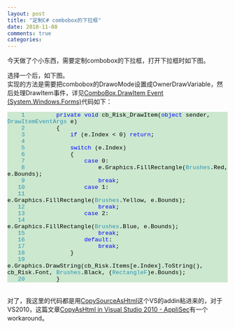 ```yaml
---
layout: post
title: "定制C# combobox的下拉框"
date: 2010-11-08
comments: true
categories: 
---
```

<p>今天做了个小东西，需要定制combobox的下拉框，打开下拉框时如下图。</p>
<p><img src="http://pic002.cnblogs.com/images/2010/163228/2010110822061782.jpg" alt="" /><br />选择一个后，如下图。<br /><img src="http://pic002.cnblogs.com/images/2010/163228/2010110822064085.jpg" alt="" /><br />实现的方法是需要把combobox的DrawoMode设置成OwnerDrawVariable，然后处理DrawItem事件，详见<a href="http://msdn.microsoft.com/en-us/library/system.windows.forms.combobox.drawitem.aspx">ComboBox.DrawItem Event (System.Windows.Forms)</a>代码如下：</p>
<div style="font-family: Courier New; font-size: 10pt; color: black; background: none repeat scroll 0% 0% #cce8cf;">
<p style="margin: 0px;"><span style="color: #2b91af;">&nbsp;&nbsp;&nbsp;&nbsp;1</span>&nbsp;&nbsp;&nbsp;&nbsp; &nbsp;&nbsp;&nbsp; <span style="color: blue;">private</span> <span style="color: blue;">void</span> cb_Risk_DrawItem(<span style="color: blue;">object</span> sender, <span style="color: #2b91af;">DrawItemEventArgs</span> e)</p>
<p style="margin: 0px;"><span style="color: #2b91af;">&nbsp;&nbsp;&nbsp;&nbsp;2</span>&nbsp;&nbsp;&nbsp;&nbsp; &nbsp;&nbsp;&nbsp; {</p>
<p style="margin: 0px;"><span style="color: #2b91af;">&nbsp;&nbsp;&nbsp;&nbsp;3</span>&nbsp;&nbsp;&nbsp;&nbsp; &nbsp;&nbsp;&nbsp; &nbsp;&nbsp;&nbsp; <span style="color: blue;">if</span> (e.Index &lt; 0) <span style="color: blue;">return</span>;</p>
<p style="margin: 0px;"><span style="color: #2b91af;">&nbsp;&nbsp;&nbsp;&nbsp;4</span>&nbsp;</p>
<p style="margin: 0px;"><span style="color: #2b91af;">&nbsp;&nbsp;&nbsp;&nbsp;5</span>&nbsp;&nbsp;&nbsp;&nbsp; &nbsp;&nbsp;&nbsp; &nbsp;&nbsp;&nbsp; <span style="color: blue;">switch</span> (e.Index)</p>
<p style="margin: 0px;"><span style="color: #2b91af;">&nbsp;&nbsp;&nbsp;&nbsp;6</span>&nbsp;&nbsp;&nbsp;&nbsp; &nbsp;&nbsp;&nbsp; &nbsp;&nbsp;&nbsp; {</p>
<p style="margin: 0px;"><span style="color: #2b91af;">&nbsp;&nbsp;&nbsp;&nbsp;7</span>&nbsp;&nbsp;&nbsp;&nbsp; &nbsp;&nbsp;&nbsp; &nbsp;&nbsp;&nbsp; &nbsp;&nbsp;&nbsp; <span style="color: blue;">case</span> 0:</p>
<p style="margin: 0px;"><span style="color: #2b91af;">&nbsp;&nbsp;&nbsp;&nbsp;8</span>&nbsp;&nbsp;&nbsp;&nbsp; &nbsp;&nbsp;&nbsp; &nbsp;&nbsp;&nbsp; &nbsp;&nbsp;&nbsp; &nbsp;&nbsp;&nbsp; e.Graphics.FillRectangle(<span style="color: #2b91af;">Brushes</span>.Red, e.Bounds);</p>
<p style="margin: 0px;"><span style="color: #2b91af;">&nbsp;&nbsp;&nbsp;&nbsp;9</span>&nbsp;&nbsp;&nbsp;&nbsp; &nbsp;&nbsp;&nbsp; &nbsp;&nbsp;&nbsp; &nbsp;&nbsp;&nbsp; &nbsp;&nbsp;&nbsp; <span style="color: blue;">break</span>;</p>
<p style="margin: 0px;"><span style="color: #2b91af;">&nbsp;&nbsp;&nbsp;10</span>&nbsp;&nbsp;&nbsp;&nbsp; &nbsp;&nbsp;&nbsp; &nbsp;&nbsp;&nbsp; &nbsp;&nbsp;&nbsp; <span style="color: blue;">case</span> 1:</p>
<p style="margin: 0px;"><span style="color: #2b91af;">&nbsp;&nbsp;&nbsp;11</span>&nbsp;&nbsp;&nbsp;&nbsp; &nbsp;&nbsp;&nbsp; &nbsp;&nbsp;&nbsp; &nbsp;&nbsp;&nbsp; &nbsp;&nbsp;&nbsp; e.Graphics.FillRectangle(<span style="color: #2b91af;">Brushes</span>.Yellow, e.Bounds);</p>
<p style="margin: 0px;"><span style="color: #2b91af;">&nbsp;&nbsp;&nbsp;12</span>&nbsp;&nbsp;&nbsp;&nbsp; &nbsp;&nbsp;&nbsp; &nbsp;&nbsp;&nbsp; &nbsp;&nbsp;&nbsp; &nbsp;&nbsp;&nbsp; <span style="color: blue;">break</span>;</p>
<p style="margin: 0px;"><span style="color: #2b91af;">&nbsp;&nbsp;&nbsp;13</span>&nbsp;&nbsp;&nbsp;&nbsp; &nbsp;&nbsp;&nbsp; &nbsp;&nbsp;&nbsp; &nbsp;&nbsp;&nbsp; <span style="color: blue;">case</span> 2:</p>
<p style="margin: 0px;"><span style="color: #2b91af;">&nbsp;&nbsp;&nbsp;14</span>&nbsp;&nbsp;&nbsp;&nbsp; &nbsp;&nbsp;&nbsp; &nbsp;&nbsp;&nbsp; &nbsp;&nbsp;&nbsp; &nbsp;&nbsp;&nbsp; e.Graphics.FillRectangle(<span style="color: #2b91af;">Brushes</span>.Blue, e.Bounds);</p>
<p style="margin: 0px;"><span style="color: #2b91af;">&nbsp;&nbsp;&nbsp;15</span>&nbsp;&nbsp;&nbsp;&nbsp; &nbsp;&nbsp;&nbsp; &nbsp;&nbsp;&nbsp; &nbsp;&nbsp;&nbsp; &nbsp;&nbsp;&nbsp; <span style="color: blue;">break</span>;</p>
<p style="margin: 0px;"><span style="color: #2b91af;">&nbsp;&nbsp;&nbsp;16</span>&nbsp;&nbsp;&nbsp;&nbsp; &nbsp;&nbsp;&nbsp; &nbsp;&nbsp;&nbsp; &nbsp;&nbsp;&nbsp; <span style="color: blue;">default</span>:</p>
<p style="margin: 0px;"><span style="color: #2b91af;">&nbsp;&nbsp;&nbsp;17</span>&nbsp;&nbsp;&nbsp;&nbsp; &nbsp;&nbsp;&nbsp; &nbsp;&nbsp;&nbsp; &nbsp;&nbsp;&nbsp; &nbsp;&nbsp;&nbsp; <span style="color: blue;">break</span>;</p>
<p style="margin: 0px;"><span style="color: #2b91af;">&nbsp;&nbsp;&nbsp;18</span>&nbsp;&nbsp;&nbsp;&nbsp; &nbsp;&nbsp;&nbsp; &nbsp;&nbsp;&nbsp; }</p>
<p style="margin: 0px;"><span style="color: #2b91af;">&nbsp;&nbsp;&nbsp;19</span>&nbsp;&nbsp;&nbsp;&nbsp; &nbsp;&nbsp;&nbsp; &nbsp;&nbsp;&nbsp; e.Graphics.DrawString(cb_Risk.Items[e.Index].ToString(), cb_Risk.Font, <span style="color: #2b91af;">Brushes</span>.Black, (<span style="color: #2b91af;">RectangleF</span>)e.Bounds);</p>
<p style="margin: 0px;"><span style="color: #2b91af;">&nbsp;&nbsp;&nbsp;20</span>&nbsp;&nbsp;&nbsp;&nbsp; &nbsp;&nbsp;&nbsp; }</p>
</div>
<p><br />对了，我这里的代码都是用<a href="http://copysourceashtml.codeplex.com/">CopySourceAsHtml</a>这个VS的addin粘进来的，对于VS2010，这篇文章<a href="http://blogs.microsoft.co.il/blogs/applisec/archive/2010/02/25/copyashtml-in-visual-studio-2010.aspx">CopyAsHtml in Visual Studio 2010 - AppliSec</a>有一个workaround。</p>
<p><br /><br /></p>
<div class="zemanta-pixie"><img class="zemanta-pixie-img" src="http://img.zemanta.com/pixy.gif?x-id=d8fd1538-77ff-89fc-af5e-8ef46789619f" alt="" /></div>